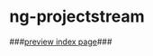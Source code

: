 # ng-projectstream


###[preview index page](http://htmlpreview.github.io/?https://github.com/peterhaochen47/ng-projectstream/blob/master/index.html)###

